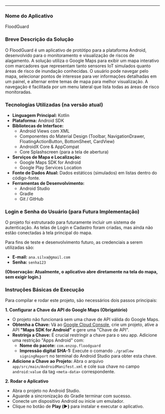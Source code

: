 

---

### **Nome do Aplicativo**
FloodGuard

### **Breve Descrição da Solução**
O FloodGuard é um aplicativo de protótipo para a plataforma Android, desenvolvido para o monitoramento e visualização de riscos de alagamento. A solução utiliza o Google Maps para exibir um mapa interativo com marcadores que representam tanto sensores IoT simulados quanto áreas de risco de inundação conhecidas. O usuário pode navegar pelo mapa, selecionar pontos de interesse para ver informações detalhadas em um painel, e alternar entre temas de mapa para melhor visualização. A navegação é facilitada por um menu lateral que lista todas as áreas de risco monitoradas.

### **Tecnologias Utilizadas (na versão atual)**

* **Linguagem Principal:** Kotlin
* **Plataforma:** Android SDK
* **Bibliotecas de Interface:**
    * Android Views com XML
    * Componentes do Material Design (Toolbar, NavigationDrawer, FloatingActionButton, BottomSheet, CardView)
    * AndroidX Core & AppCompat
    * Core Splashscreen (para a tela de abertura)
* **Serviços de Mapa e Localização:**
    * Google Maps SDK for Android
    * Google Play Services Location
* **Fonte de Dados Atual:** Dados estáticos (simulados) em listas dentro do código-fonte.
* **Ferramentas de Desenvolvimento:**
    * Android Studio
    * Gradle
    * Git / GitHub

### **Login e Senha do Usuário (para Futura Implementação)**

O projeto foi estruturado para futuramente incluir um sistema de autenticação. As telas de Login e Cadastro foram criadas, mas ainda não estão conectadas à tela principal do mapa.

Para fins de teste e desenvolvimento futuro, as credenciais a serem utilizadas são:

* **E-mail:** `ana.silva@gmail.com`
* **Senha:** `senha123`

**(Observação: Atualmente, o aplicativo abre diretamente na tela do mapa, sem exigir login.)**

### **Instruções Básicas de Execução**

Para compilar e rodar este projeto, são necessários dois passos principais:

**1. Configurar a Chave da API do Google Maps (Obrigatório)**
   * O projeto não funcionará sem uma chave de API válida do Google Maps.
   * **Obtenha a Chave:** Vá ao [Google Cloud Console](https://console.cloud.google.com/), crie um projeto, ative a API **"Maps SDK for Android"** e gere uma "Chave de API".
   * **Restrinja a Chave:** É crucial restringir a chave para o seu app. Adicione uma restrição "Apps Android" com:
      * **Nome do pacote:** `com.enzop.floodguard`
      * **Impressão digital SHA-1:** Execute o comando `./gradlew signingReport` no terminal do Android Studio para obter esta chave.
   * **Adicione a Chave ao Projeto:** Abra o arquivo `app/src/main/AndroidManifest.xml` e cole sua chave no campo `android:value` da tag `<meta-data>` correspondente.

**2. Rodar o Aplicativo**
   * Abra o projeto no Android Studio.
   * Aguarde a sincronização do Gradle terminar com sucesso.
   * Conecte um dispositivo Android ou inicie um emulador.
   * Clique no botão de **Play (▶️)** para instalar e executar o aplicativo.
